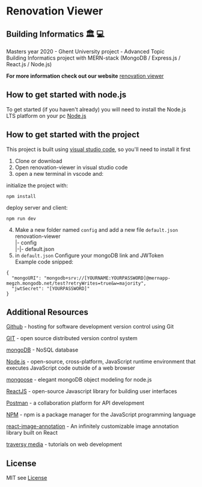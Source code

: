 # Renovation Viewer

## Building Informatics :classical_building: :computer:

Masters year 2020 - Ghent University project - Advanced Topic <br/>
Building Informatics project with MERN-stack (MongoDB / Express.js / React.js / Node.js)

**For more information check out our website** [renovation viewer](https://automathematical.github.io/renovation-viewer-master/)

## How to get started with node.js

To get started (if you haven't already) you will need to install the Node.js LTS platform on your pc [Node.js](https://nodejs.org/en/)

## How to get started with the project

This project is built using [visual studio code](https://code.visualstudio.com/), so you'll need to install it first

1. Clone or download
2. Open renovation-viewer in visual studio code
3. open a new terminal in vscode and:

initialize the project with:

`npm install`

deploy server and client:

`npm run dev`

4. Make a new folder named `config` and add a new file `default.json`</br>
   renovation-viewer</br>
   |- config</br>
   |-|- default.json</br>
5. in `default.json` Configure your mongoDB link and JWToken</br>
   Example code snipped:

```
{
  "mongoURI": "mongodb+srv://[YOURNAME:YOURPASSWORD]@mernapp-megzh.mongodb.net/test?retryWrites=true&w=majority",
  "jwtSecret": "[YOURPASSWORD]"
}
```

## Additional Resources

[Github](https://github.com/) - hosting for software development version control using Git

[GIT](https://git-scm.com/) - open source distributed version control system

[mongoDB](https://www.mongodb.com/) - NoSQL database

[Node.js](https://nodejs.org/en/) - open-source, cross-platform, JavaScript runtime environment that executes JavaScript code outside of a web browser

[mongoose](https://mongoosejs.com/) - elegant mongoDB object modeling for node.js

[ReactJS](https://reactjs.org/) - open-source Javascript library for building user interfaces

[Postman](https://www.postman.com/) - a collaboration platform for API development

[NPM](https://www.npmjs.com/) - npm is a package manager for the JavaScript programming language

[react-image-annotation](https://www.npmjs.com/package/react-image-annotation) - An infinitely customizable image annotation library built on React

[traversy media](https://www.traversymedia.com/) - tutorials on web development

## License

MIT see [License](/License)
